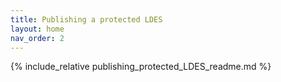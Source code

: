 ```yaml
---
title: Publishing a protected LDES
layout: home
nav_order: 2
---
```


{% include_relative  publishing_protected_LDES_readme.md %}